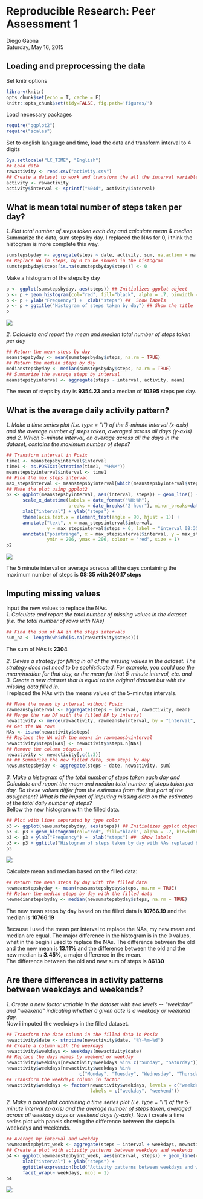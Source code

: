 # Reproducible Research: Peer Assessment 1
Diego Gaona  
Saturday, May 16, 2015  
## Loading and preprocessing the data
Set knitr options

```r
library(knitr)
opts_chunk$set(echo = T, cache = F)
knitr::opts_chunk$set(tidy=FALSE, fig.path='figures/')
```
Load necessary packages

```r
require("ggplot2")
require("scales")
```
Set to english language and time, load the data and transform interval to 4 digits

```r
Sys.setlocale("LC_TIME", "English")
## Load data
rawactivity <- read.csv("activity.csv")
## Create a dataset to work and transform the all the interval variables in 4 digits
activity <- rawactivity
activity$interval <- sprintf("%04d", activity$interval)
```
## What is mean total number of steps taken per day?

*1. Plot total number of steps taken each day and calculate mean & median*  
Summarize the data, sum steps by day. I replaced the NAs for 0, i think the histogram is more complete this way.

```r
sumstepsbyday <- aggregate(steps ~ date, activity, sum, na.action = na.pass)
## Replace NA in steps, by 0 to be showed in the histogram
sumstepsbyday$steps[is.na(sumstepsbyday$steps)] <- 0
```
Make a histogram of the steps by day  

```r
p <- ggplot(sumstepsbyday, aes(steps)) ## Initializes ggplot object
p <- p + geom_histogram(col="red", fill="black", alpha = .7, binwidth = 1000)
p <- p + ylab("Frequency") +  xlab("steps") ##  Show labels
p <- p + ggtitle("Histogram of steps taken by day") ## Show the title
p
```

![](figures/plot_1-1.png) 

*2. Calculate and report the mean and median total number of steps taken per day*

```r
## Return the mean steps by day
meanstepsbyday <- mean(sumstepsbyday$steps, na.rm = TRUE)
## Return the median steps by day
medianstepsbyday <- median(sumstepsbyday$steps, na.rm = TRUE)
## Summarize the average steps by interval
meanstepsbyinterval <- aggregate(steps ~ interval, activity, mean)
```
The mean of steps by day is **9354.23** and a median of **10395** steps per day.

## What is the average daily activity pattern?
*1. Make a time series plot (i.e. type = "l") of the 5-minute interval (x-axis) and the average number of steps taken, averaged across all days (y-axis) and 2. Which 5-minute interval, on average across all the days in the dataset, contains the maximum number of steps?*  

```r
## Transform interval in Posix
time1 <- meanstepsbyinterval$interval
time1 <- as.POSIXct(strptime(time1, "%H%M"))
meanstepsbyinterval$interval <- time1
## Find the max steps interval
max_stepsinterval <- meanstepsbyinterval[which(meanstepsbyinterval$steps==max(meanstepsbyinterval$steps)),]
## Make the plot using ggplot2
p2 <- ggplot(meanstepsbyinterval, aes(interval, steps)) + geom_line() +
      scale_x_datetime(labels = date_format("%H:%M"),
                       breaks = date_breaks("2 hour"), minor_breaks=date_breaks("30 min")) + 
      xlab("interval") + ylab("steps") +
      theme(axis.text.x = element_text(angle = 90, hjust = 1)) +
      annotate("text", x = max_stepsinterval$interval, 
               y = max_stepsinterval$steps + 6, label = "interval 08:35 - 206.1698 steps", colour = "red") +
      annotate("pointrange", x = max_stepsinterval$interval, y = max_stepsinterval$steps, 
               ymin = 206, ymax = 206, colour = "red", size = 1)
p2
```

![](figures/plot_2-1.png) 

The 5 minute interval on average acreoss all the days containing the maximum number of steps is **08:35 with 260.17 steps**  
## Imputing missing values
Input the new values to replace the NAs.  
*1. Calculate and report the total number of missing values in the dataset (i.e. the total number of rows with NAs)*  

```r
## Find the sum of NA in the steps intervals
sum_na <- length(which(is.na(rawactivity$steps)))
```

The sum of NAs is **2304**  

*2. Devise a strategy for filling in all of the missing values in the dataset. The strategy does not need to be sophisticated. For example, you could use the mean/median for that day, or the mean for that 5-minute interval, etc. and 3. Create a new dataset that is equal to the original dataset but with the missing data filled in.*  
I replaced the NAs with the means values of the 5-minutes intervals.


```r
## Make the means by interval without Posix
rawmeansbyinterval <- aggregate(steps ~ interval, rawactivity, mean)
## Merge the raw DF with the filled DF by interval
newactivity <- merge(rawactivity, rawmeansbyinterval, by = "interval", suffixes = c("", ".n"))
## Get the NA rows
NAs <- is.na(newactivity$steps)
## Replace the NA with the means in rawmeansbyinterval
newactivity$steps[NAs] <- newactivity$steps.n[NAs]
## Remove the column steps.n
newactivity <- newactivity[,c(1:3)]
## ## Summarize the new filled data, sum steps by day
newsumstepsbyday <- aggregate(steps ~ date, newactivity, sum)
```

*3. Make a histogram of the total number of steps taken each day and Calculate and report the mean and median total number of steps taken per day. Do these values differ from the estimates from the first part of the assignment? What is the impact of imputing missing data on the estimates of the total daily number of steps?*  
Bellow the new histogram with the filled data.


```r
## Plot with lines separated by type color
p3 <- ggplot(newsumstepsbyday, aes(steps)) ## Initializes ggplot object
p3 <- p3 + geom_histogram(col="red", fill="black", alpha = .7, binwidth = 1000)
p3 <- p3 + ylab("Frequency") +  xlab("steps") ##  Show labels
p3 <- p3 + ggtitle("Histogram of steps taken by day with NAs replaced by interval means") ## Show the title
p3
```

![](figures/plot_3-1.png) 

Calculate mean and median based on the filled data:

```r
## Return the mean steps by day with the filled data
newmeanstepsbyday <- mean(newsumstepsbyday$steps, na.rm = TRUE)
## Return the median steps by day with the filled data
newmedianstepsbyday <- median(newsumstepsbyday$steps, na.rm = TRUE)
```

The new mean steps by day based on the filled data is **10766.19** and the median is **10766.19**

Because i used the mean per interval to replace the NAs, my new mean and median are equal.
The major difference in the histogram is in the 0 values, what in the begin i used to replace the NAs.
The difference between the old and the new mean is **13.11%** and the difference between the old and the new median is **3.45%**, a major difference in the mean.  
The difference between the old and new sum of steps is **86130**

## Are there differences in activity patterns between weekdays and weekends?
*1. Create a new factor variable in the dataset with two levels -- "weekday" and "weekend" indicating whether a given date is a weekday or weekend day.*  
Now i imputed the weekdays in the filled dataset.  

```r
## Transform the date column in the filled data in Posix
newactivity$date <- strptime(newactivity$date, "%Y-%m-%d")
## Create a column with the weekdays
newactivity$weekdays <- weekdays(newactivity$date)
## Replace the days names by weekend or weekday
newactivity$weekdays[newactivity$weekdays %in% c("Sunday", "Saturday")] <-"weekend"
newactivity$weekdays[newactivity$weekdays %in% 
                           c("Monday", "Tuesday", "Wednesday", "Thursday", "Friday")] <-"weekday"
## Transform the weekdays column in factor
newactivity$weekdays <- factor(newactivity$weekdays, levels = c("weekday", "weekend"),
                               labels = c("weekday", "weekend"))
```

*2. Make a panel plot containing a time series plot (i.e. type = "l") of the 5-minute interval (x-axis) and the average number of steps taken, averaged across all weekday days or weekend days (y-axis).*
Now i create a time series plot with panels showing the difference between the steps in weekdays and weekends.  

```r
## Average by interval and weekday
newmeanstepbyint_week <- aggregate(steps ~ interval + weekdays, newactivity, mean)
## Create a plot with activity patterns between weekdays and weekends
p4 <- ggplot(newmeanstepbyint_week, aes(interval, steps)) + geom_line(colour = "blue") +     
      xlab("interval") + ylab("steps") +
      ggtitle(expression(bold("Activity patterns between weekdays and weekends"))) +
      facet_wrap(~ weekdays, ncol = 1)      
p4
```

![](figures/plot4-1.png) 



